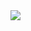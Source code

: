 <img src="https://raw.githubusercontent.com/miraclesamson/portfolio/main/Images/Capture2.png?sanitize=true&raw=true" />
